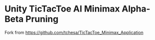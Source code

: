 # Unity TicTacToe AI Minimax Alpha-Beta Pruning
Fork from https://github.com/tchesa/TicTacToe_Minimax_Application
